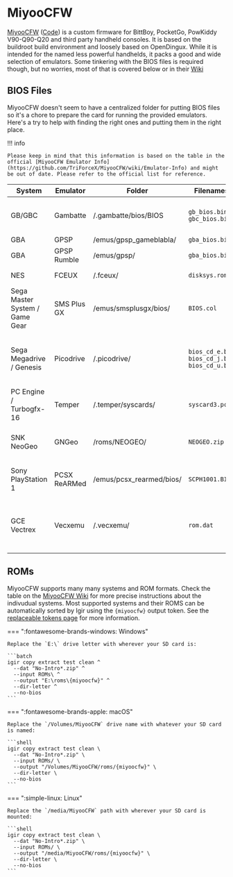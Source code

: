 # MiyooCFW

[MiyooCFW](https://github.com/TriForceX/MiyooCFW/wiki) ([Code](https://github.com/TriForceX/MiyooCFW)) is a custom firmware  for BittBoy, PocketGo, PowKiddy V90-Q90-Q20 and third party handheld consoles. It is based on the buildroot build environment and loosely based on OpenDingux. While it is intended for the named less powerful handhelds, it packs a good and wide selection of emulators. Some tinkering with the BIOS files is required though, but no worries, most of that is covered below or in their [Wiki](https://github.com/TriForceX/MiyooCFW/wiki/Emulator-Info)

## BIOS Files

MiyooCFW doesn't seem to have a centralized folder for putting BIOS files so it's a chore to prepare the card for running the provided emulators. Here's a try to help with finding the right ones and putting them in the right place.

!!! info

    Please keep in mind that this information is based on the table in the official [MiyooCFW Emulator Info](https://github.com/TriForceX/MiyooCFW/wiki/Emulator-Info) and might be out of date. Please refer to the official list for reference.

| System   | Emulator | Folder | Filenames | MD5SUMs | Comments |
|----------|----------|--------|-----------|---------|----------|
|  GB/GBC  | Gambatte | /.gambatte/bios/BIOS | `gb_bios.bin` &#10; `gbc_bios.bin` |  `32fbbd84168d3482956eb3c5051637f5` &#10; `dbfce9db9deaa2567f6a84fde55f9680`      |  Only required for authentic boot screen         |
| GBA      | GPSP     | /emus/gpsp_gameblabla/ | `gba_bios.bin` | `a860e8c0b6d573d191e4ec7db1b1e4f6` | |
| GBA      | GPSP Rumble    | /emus/gpsp/ | `gba_bios.bin` | `a860e8c0b6d573d191e4ec7db1b1e4f6` | |
| NES      | FCEUX    | /.fceux/ | `disksys.rom` |  `ca30b50f880eb660a320674ed365ef7a` | For Famicom Disk System |
| Sega Master System / Game Gear | SMS Plus GX | /emus/smsplusgx/bios/ | `BIOS.col` | `840481177270d5642a14ca71ee72844c` | System.dat calls this `bios.sms` |
| Sega Megadrive / Genesis | Picodrive | /.picodrive/ | `bios_cd_e.bin` &#10; `bios_cd_j.bin` &#10; `bios_cd_u.bin` | `e66fa1dc5820d254611fdcdba0662372` &#10; `278a9397d192149e84e820ac621a8edd` &#10; `2efd74e3232ff260e371b99f84024f7f` | for Mega-CD only. System.dat uses different casing. |
| PC Engine / Turbogfx-16 | Temper | /.temper/syscards/ | `syscard3.pce` | `38179df8f4ac870017db21ebcbf53114` | for CD based games |
| SNK NeoGeo | GNGeo | /roms/NEOGEO/ | `NEOGEO.zip` | unknown | version from FBA 0.2.97.39 works |
| Sony PlayStation 1 | PCSX ReARMed | /emus/pcsx_rearmed/bios/ | `SCPH1001.BIN` | `924e392ed05558ffdb115408c263dccf` | Optional but required for LLE, activate in options |
| GCE Vectrex | Vecxemu | /.vecxemu/ | `rom.dat` | `ab082fa8c8e632dd68589a8c7741388f` | not part of 'System.dat', available as part of vecxemu [here](https://github.com/gameblabla/vecxemu/raw/master/rom.dat) |

## ROMs

MiyooCFW supports many many systems and ROM formats. Check the table on the [MiyooCFW Wiki](https://github.com/TriForceX/MiyooCFW/wiki/Emulator-Info) for more precise instructions about the indivudual systems. Most supported systems and their ROMS can be automatically sorted by Igir using the `{miyoocfw}` output token. See the [replaceable tokens page](../../output/tokens.md) for more information.

=== ":fontawesome-brands-windows: Windows"

    Replace the `E:\` drive letter with wherever your SD card is:

    ```batch
    igir copy extract test clean ^
      --dat "No-Intro*.zip" ^
      --input ROMs\ ^
      --output "E:\roms\{miyoocfw}" ^
      --dir-letter ^
      --no-bios
    ```

=== ":fontawesome-brands-apple: macOS"

    Replace the `/Volumes/MiyooCFW` drive name with whatever your SD card is named:

    ```shell
    igir copy extract test clean \
      --dat "No-Intro*.zip" \
      --input ROMs/ \
      --output "/Volumes/MiyooCFW/roms/{miyoocfw}" \
      --dir-letter \
      --no-bios
    ```

=== ":simple-linux: Linux"

    Replace the `/media/MiyooCFW` path with wherever your SD card is mounted:

    ```shell
    igir copy extract test clean \
      --dat "No-Intro*.zip" \
      --input ROMs/ \
      --output "/media/MiyooCFW/roms/{miyoocfw}" \
      --dir-letter \
      --no-bios
    ```
